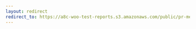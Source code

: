 ```yaml
---
layout: redirect
redirect_to: https://a8c-woo-test-reports.s3.amazonaws.com/public/pr-merge/40378/e2e/index.html
---
```

